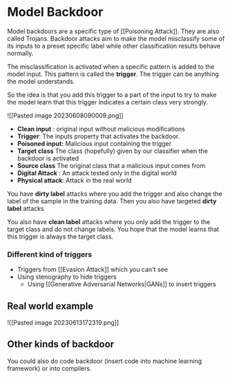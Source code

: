 # Model Backdoor

Model backdoors are a specific type of [[Poisoning Attack]].  They are also called Trojans. Backdoor attacks aim to make the model misclassify some of its inputs to a preset specific label while other classification results behave normally. 

The misclassification is activated when a specific pattern is added to the model input. This pattern is called the **trigger**. The trigger can be anything the model understands. 

So the idea is that you add this trigger to a part of the input to try to make the model learn that this trigger indicates a certain class very strongly.

![[Pasted image 20230608090009.png]]

- **Clean input** : original input without malicious modifications 
- **Trigger**: The inputs property that activates the backdoor. 
- **Poisoned input:** Malicious input containing the trigger 
- **Target class** The class (hopefully) given by our classifier when the backdoor is activated 
- **Source class** The original class that a malicious input comes from 
- **Digital Attack** : An attack tested only in the digital world 
- **Physical attack**: Attack in the real world


You have **dirty label** attacks where you add the trigger and also change the label of the sample in the training data. Then you also have targeted **dirty label** attacks 

You also have **clean label** attacks where you only add the trigger to the target class and do not change labels. You hope that the model learns that this trigger is always the target class. 

### Different kind of triggers

- Triggers from [[Evasion Attack]] which you can't see 
- Using stenography to hide triggers 
	- Using [[Generative Adversarial Networks|GANs]] to insert triggers  

## Real world example 

![[Pasted image 20230613172319.png]]


## Other kinds of backdoor 

You could also do code backdoor (insert code into machine learning framework) or into compilers. 